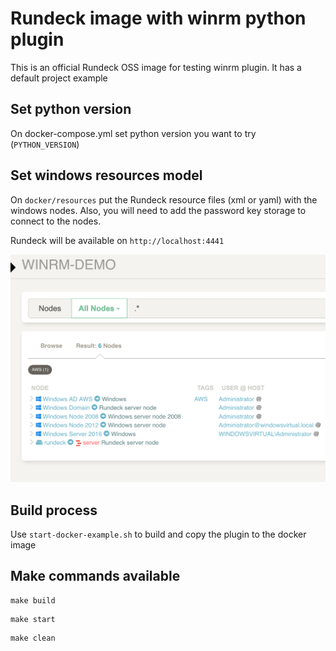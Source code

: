 # Rundeck image with winrm python plugin

This is an official Rundeck OSS image for testing winrm plugin. 
It has a default project example

## Set python version
On docker-compose.yml set python version you want to try (`PYTHON_VERSION`)

## Set windows resources model
On `docker/resources` put the Rundeck resource files (xml or yaml) with the windows nodes.
Also, you will need to add the password key storage to connect to the nodes.

Rundeck will be available on `http://localhost:4441`

![instructions](images/nodes-example.png)

## Build process

Use `start-docker-example.sh` to build and copy the plugin to the docker image

## Make commands available 

```
make build
```

```
make start
```

```
make clean
```

